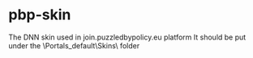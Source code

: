 pbp-skin
========

The DNN skin used in join.puzzledbypolicy.eu platform
It should be put under the  <SiteRoot>\Portals\_default\Skins\ folder
